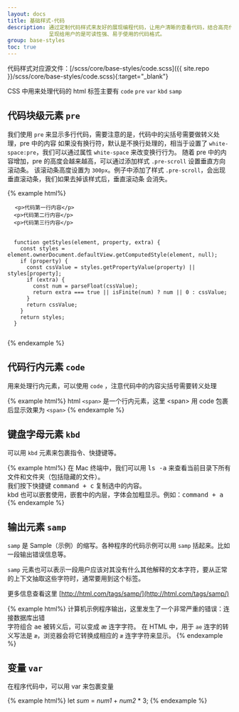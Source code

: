 ```yaml
---
layout: docs
title: 基础样式-代码
description: 通过定制代码样式来友好的展现编程代码，让用户清晰的查看代码，结合高亮代码插件，
             呈现给用户的是可读性强、易于使用的代码格式。
group: base-styles
toc: true
---
```


代码样式对应源文件：[/scss/core/base-styles/code.scss]({{ site.repo }}/scss/core/base-styles/code.scss){:target="_blank"}

CSS 中用来处理代码的 html 标签主要有 `code`  `pre` `var` `kbd` `samp`

## 代码块级元素 `pre`

我们使用 `pre` 来显示多行代码，需要注意的是，代码中的尖括号需要做转义处理，pre 中的内容
如果没有换行符，默认是不换行处理的，相当于设置了 `white-space:pre`，我们可以通过属性 `white-space` 来改变换行行为。
随着 pre 中的内容增加，pre 的高度会越来越高，可以通过添加样式 `.pre-scroll` 设置垂直方向滚动条。
该滚动条高度设置为 `300px`。例子中添加了样式 `.pre-scroll`，会出现垂直滚动条，我们如果去掉该样式后，垂直滚动条
会消失。

{% example html%}
<pre class="pre-scroll" id="preScroll">
  <code>&lt;p&gt;代码第一行内容&lt;/p&gt;
  &lt;p&gt;代码第二行内容&lt;/p&gt;
  &lt;p&gt;代码第三行内容&lt;/p&gt;
  </code>
  <code>
  function getStyles(element, property, extra) {
    const styles = element.ownerDocument.defaultView.getComputedStyle(element, null);
    if (property) {
      const cssValue = styles.getPropertyValue(property) || styles[property];
      if (extra) {
        const num = parseFloat(cssValue);
        return extra === true || isFinite(num) ? num || 0 : cssValue;
      }
      return cssValue;
    }
    return styles;
  }
  </code>
</pre>
{% endexample %}

## 代码行内元素 `code`

用来处理行内元素，可以使用 `code` ，注意代码中的内容尖括号需要转义处理

{% example html%}
  html <code>&lt;span&gt;</code> 是一个行内元素，这里 &lt;span&gt; 用 code 包裹后显示效果为 <code>&lt;span&gt;</code>
{% endexample %}

## 键盘字母元素 `kbd`

可以用 `kbd` 元素来包裹指令、快捷键等。

{% example html%}
在 Mac 终端中，我们可以用 <kbd>ls -a</kbd> 来查看当前目录下所有文件和文件夹（包括隐藏的文件）。<br/>
我们按下快捷键 <kbd>command + c</kbd> 复制选中的内容。<br/>
kbd 也可以嵌套使用，嵌套中的内层，字体会加粗显示。例如：<kbd><kbd>command</kbd> + <kbd>a</kbd></kbd>
{% endexample %}

## 输出元素 `samp`

`samp` 是 Sample（示例）的缩写。各种程序的代码示例可以用 `samp` 括起来。比如一段输出错误信息等。

`samp` 元素也可以表示一段用户应该对其没有什么其他解释的文本字符，要从正常的上下文抽取这些字符时，通常要用到这个标签。

更多信息查看这里 [http://html.com/tags/samp/](http://html.com/tags/samp/)

{% example html%}
<samp>计算机示例程序输出，这里发生了一个非常严重的错误：连接数据库出错</samp> <br/>
字符组合 <samp>ae</samp> 被转义后，可以变成 &aelig; 连字字符。
在 HTML 中，用于 <code>ae</code> 连字的转义写法是 <code>&aelig;</code>，浏览器会将它转换成相应的 <code>æ</code> 连字字符来显示。
{% endexample %}

## 变量 `var`

在程序代码中，可以用 var 来包裹变量

{% example html%}
let <var>sum</var> = <var>num1</var> + <var>num2</var> * 3;
{% endexample %}
